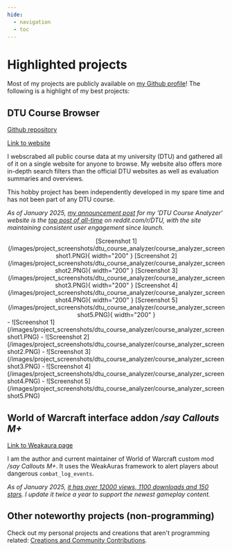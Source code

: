 ```yaml
---
hide:
  - navigation
  - toc
---
```


# Highlighted projects

Most of my projects are publicly available on [my Github profile](https://github.com/JonatanRasmussen)! The following is a highlight of my best projects:

## DTU Course Browser

[Github repository](https://github.com/JonatanRasmussen/dtu-course-browser)

[Link to website](https://dtucourseanalyzer.pythonanywhere.com/)

I webscrabed all public course data at my university (DTU) and gathered all of it on a single website for anyone to browse. My website also offers more in-depth search filters than the official DTU websites as well as evaluation summaries and overviews.

This hobby project has been independently developed in my spare time and has not been part of any DTU course.

*As of January 2025, [my announcement post](https://www.reddit.com/r/DTU/comments/1eb9rgv/im_launching_my_dtu_course_analyzer_website_a/) for my 'DTU Course Analyzer' website is the [top post of all-time](https://www.reddit.com/r/DTU/top/?sort=top&t=all) on reddit.com/r/DTU, with the site maintaining consistent user engagement since launch.*

<div style="text-align: center">
[Screenshot 1](/images/project_screenshots/dtu_course_analyzer/course_analyzer_screenshot1.PNG){ width="200" }
[Screenshot 2](/images/project_screenshots/dtu_course_analyzer/course_analyzer_screenshot2.PNG){ width="200" }
[Screenshot 3](/images/project_screenshots/dtu_course_analyzer/course_analyzer_screenshot3.PNG){ width="200" }
[Screenshot 4](/images/project_screenshots/dtu_course_analyzer/course_analyzer_screenshot4.PNG){ width="200" }
[Screenshot 5](/images/project_screenshots/dtu_course_analyzer/course_analyzer_screenshot5.PNG){ width="200" }
</div>

<div class="grid cards" markdown>
- ![Screenshot 1](/images/project_screenshots/dtu_course_analyzer/course_analyzer_screenshot1.PNG)
- ![Screenshot 2](/images/project_screenshots/dtu_course_analyzer/course_analyzer_screenshot2.PNG)
- ![Screenshot 3](/images/project_screenshots/dtu_course_analyzer/course_analyzer_screenshot3.PNG)
- ![Screenshot 4](/images/project_screenshots/dtu_course_analyzer/course_analyzer_screenshot4.PNG)
- ![Screenshot 5](/images/project_screenshots/dtu_course_analyzer/course_analyzer_screenshot5.PNG)
</div>

## World of Warcraft interface addon */say Callouts M+*

[Link to Weakaura page](https://wago.io/6CDe7U7t6)

I am the author and current maintainer of World of Warcraft custom mod */say Callouts M+*. It uses the WeakAuras framework to alert players about dangerous `combat_log_events`.

*As of January 2025, [it has over 12000 views, 1100 downloads and 150 stars](https://wago.io/6CDe7U7t6). I update it twice a year to support the newest gameplay content.*


## Other noteworthy projects (non-programming)

Check out my personal projects and creations that aren't programming related: [Creations and Community Contributions](projects_other.md).
